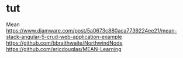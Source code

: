 # tut

Mean 
https://www.djamware.com/post/5a0673c880aca7739224ee21/mean-stack-angular-5-crud-web-application-example
https://github.com/bbraithwaite/NorthwindNode
https://github.com/ericdouglas/MEAN-Learning
